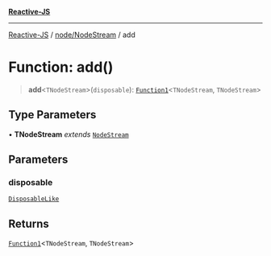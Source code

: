 [**Reactive-JS**](../../../README.md)

***

[Reactive-JS](../../../README.md) / [node/NodeStream](../README.md) / add

# Function: add()

> **add**\<`TNodeStream`\>(`disposable`): [`Function1`](../../../functions/type-aliases/Function1.md)\<`TNodeStream`, `TNodeStream`\>

## Type Parameters

• **TNodeStream** *extends* [`NodeStream`](../type-aliases/NodeStream.md)

## Parameters

### disposable

[`DisposableLike`](../../../utils/interfaces/DisposableLike.md)

## Returns

[`Function1`](../../../functions/type-aliases/Function1.md)\<`TNodeStream`, `TNodeStream`\>
